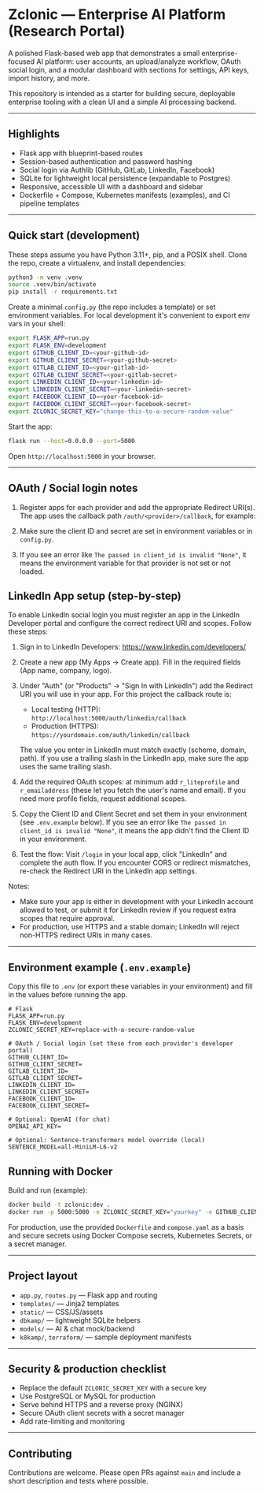 # Zclonic — Enterprise AI Platform (Research Portal)

A polished Flask-based web app that demonstrates a small enterprise-focused AI platform: user accounts, an upload/analyze workflow, OAuth social login, and a modular dashboard with sections for settings, API keys, import history, and more.

This repository is intended as a starter for building secure, deployable enterprise tooling with a clean UI and a simple AI processing backend.

---

## Highlights

- Flask app with blueprint-based routes
- Session-based authentication and password hashing
- Social login via Authlib (GitHub, GitLab, LinkedIn, Facebook)
- SQLite for lightweight local persistence (expandable to Postgres)
- Responsive, accessible UI with a dashboard and sidebar
- Dockerfile + Compose, Kubernetes manifests (examples), and CI pipeline templates

---

## Quick start (development)

These steps assume you have Python 3.11+, pip, and a POSIX shell. Clone the repo, create a virtualenv, and install dependencies:

```bash
python3 -m venv .venv
source .venv/bin/activate
pip install -r requirements.txt
```

Create a minimal `config.py` (the repo includes a template) or set environment variables. For local development it's convenient to export env vars in your shell:

```bash
export FLASK_APP=run.py
export FLASK_ENV=development
export GITHUB_CLIENT_ID=<your-github-id>
export GITHUB_CLIENT_SECRET=<your-github-secret>
export GITLAB_CLIENT_ID=<your-gitlab-id>
export GITLAB_CLIENT_SECRET=<your-gitlab-secret>
export LINKEDIN_CLIENT_ID=<your-linkedin-id>
export LINKEDIN_CLIENT_SECRET=<your-linkedin-secret>
export FACEBOOK_CLIENT_ID=<your-facebook-id>
export FACEBOOK_CLIENT_SECRET=<your-facebook-secret>
export ZCLONIC_SECRET_KEY="change-this-to-a-secure-random-value"
```

Start the app:

```bash
flask run --host=0.0.0.0 --port=5000
```

Open `http://localhost:5000` in your browser.

---

## OAuth / Social login notes

1. Register apps for each provider and add the appropriate Redirect URI(s). The app uses the callback path `/auth/<provider>/callback`, for example:


2. Make sure the client ID and secret are set in environment variables or in `config.py`.

3. If you see an error like `The passed in client_id is invalid "None"`, it means the environment variable for that provider is not set or not loaded.


## LinkedIn App setup (step-by-step)

To enable LinkedIn social login you must register an app in the LinkedIn Developer portal and configure the correct redirect URI and scopes. Follow these steps:

1. Sign in to LinkedIn Developers: https://www.linkedin.com/developers/
2. Create a new app (My Apps → Create app). Fill in the required fields (App name, company, logo).
3. Under "Auth" (or "Products" → "Sign In with LinkedIn") add the Redirect URI you will use in your app. For this project the callback route is:

	- Local testing (HTTP): `http://localhost:5000/auth/linkedin/callback`
	- Production (HTTPS): `https://yourdomain.com/auth/linkedin/callback`

	The value you enter in LinkedIn must match exactly (scheme, domain, path). If you use a trailing slash in the LinkedIn app, make sure the app uses the same trailing slash.

4. Add the required OAuth scopes: at minimum add `r_liteprofile` and `r_emailaddress` (these let you fetch the user's name and email). If you need more profile fields, request additional scopes.

5. Copy the Client ID and Client Secret and set them in your environment (see `.env.example` below). If you see an error like `The passed in client_id is invalid "None"`, it means the app didn't find the Client ID in your environment.

6. Test the flow: Visit `/login` in your local app, click "LinkedIn" and complete the auth flow. If you encounter CORS or redirect mismatches, re-check the Redirect URI in the LinkedIn app settings.

Notes:
- Make sure your app is either in development with your LinkedIn account allowed to test, or submit it for LinkedIn review if you request extra scopes that require approval.
- For production, use HTTPS and a stable domain; LinkedIn will reject non-HTTPS redirect URIs in many cases.

---

## Environment example (`.env.example`)

Copy this file to `.env` (or export these variables in your environment) and fill in the values before running the app.

```env
# Flask
FLASK_APP=run.py
FLASK_ENV=development
ZCLONIC_SECRET_KEY=replace-with-a-secure-random-value

# OAuth / Social login (set these from each provider's developer portal)
GITHUB_CLIENT_ID=
GITHUB_CLIENT_SECRET=
GITLAB_CLIENT_ID=
GITLAB_CLIENT_SECRET=
LINKEDIN_CLIENT_ID=
LINKEDIN_CLIENT_SECRET=
FACEBOOK_CLIENT_ID=
FACEBOOK_CLIENT_SECRET=

# Optional: OpenAI (for chat)
OPENAI_API_KEY=

# Optional: Sentence-transformers model override (local)
SENTENCE_MODEL=all-MiniLM-L6-v2
```
## Running with Docker

Build and run (example):

```bash
docker build -t zclonic:dev .
docker run -p 5000:5000 -e ZCLONIC_SECRET_KEY="yourkey" -e GITHUB_CLIENT_ID=... -e GITHUB_CLIENT_SECRET=... zclonic:dev
```

For production, use the provided `Dockerfile` and `compose.yaml` as a basis and secure secrets using Docker Compose secrets, Kubernetes Secrets, or a secret manager.

---

## Project layout

- `app.py`, `routes.py` — Flask app and routing
- `templates/` — Jinja2 templates
- `static/` — CSS/JS/assets
- `dbkamp/` — lightweight SQLite helpers
- `models/` — AI & chat mock/backend
- `k8kamp/`, `terraform/` — sample deployment manifests

---

## Security & production checklist

- Replace the default `ZCLONIC_SECRET_KEY` with a secure key
- Use PostgreSQL or MySQL for production
- Serve behind HTTPS and a reverse proxy (NGINX)
- Secure OAuth client secrets with a secret manager
- Add rate-limiting and monitoring

---

## Contributing

Contributions are welcome. Please open PRs against `main` and include a short description and tests where possible.


